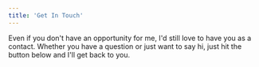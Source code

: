 ```yaml
---
title: 'Get In Touch'
---
```


Even if you don't have an opportunity for me, I'd still love to have you as a contact. Whether you have a question or just want to say hi, just hit the button below and I'll get back to you.
